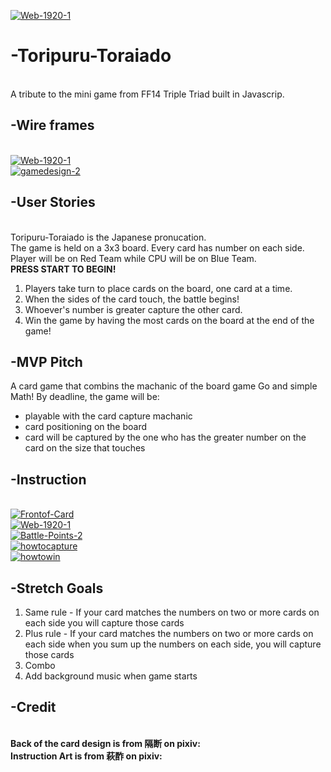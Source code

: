 <a href="https://www.pixiv.net/en/artworks/83941944"><img src="https://i.ibb.co/dP0Cr7b/Web-1920-1.jpg" alt="Web-1920-1" border="0"></a><br/>
# -Toripuru-Toraiado
<br/>A tribute to the mini game from FF14 Triple Triad built in Javascrip.

## -Wire frames
<br/><a href="https://ibb.co/99V2J4d"><img src="https://i.ibb.co/nsnfT1K/Web-1920-1.jpg" alt="Web-1920-1" border="0"></a>
<br/><a href="https://www.pixiv.net/en/artworks/66766348"><img src="https://i.ibb.co/CWvFgXY/gamedesign-2.jpg" alt="gamedesign-2" border="0"></a>

## -User Stories
<br/>Toripuru-Toraiado is the Japanese pronucation.
<br/>The game is held on a 3x3 board. Every card has number on each side.
<br/>Player will be on Red Team while CPU will be on Blue Team.
<br/>**PRESS START TO BEGIN!**
1. Players take turn to place cards on the board, one card at a time.
1. When the sides of the card touch, the battle begins!
1. Whoever's number is greater capture the other card.
1. Win the game by having the most cards on the board at the end of the game!

## -MVP Pitch
A card game that combins the machanic of the board game Go and simple Math!
By deadline, the game will be:
* playable with the card capture machanic
* card positioning on the board
* card will be captured by the one who has the greater number on the card on the size that touches

## -Instruction
<br/><a href="https://www.pixiv.net/en/artworks/65060132"><img src="https://i.ibb.co/1MgQcc8/Frontof-Card.jpg" alt="Frontof-Card" border="0"></a>
<br/><a href="https://www.pixiv.net/en/artworks/65060132"><img src="https://i.ibb.co/C5mn1Hn/Web-1920-1.jpg" alt="Web-1920-1" border="0"></a>
<br/><a href="https://www.pixiv.net/en/artworks/65060132"><img src="https://i.ibb.co/w0PH7DK/Battle-Points-2.jpg" alt="Battle-Points-2" border="0"></a>
<br/><a href="https://www.pixiv.net/en/artworks/65060132"><img src="https://i.ibb.co/kHJvx8N/howtocapture.jpg" alt="howtocapture" border="0"></a>
<br/><a href="https://www.pixiv.net/en/artworks/65060132"><img src="https://i.ibb.co/p08x5Ms/howtowin.jpg" alt="howtowin" border="0"></a>

## -Stretch Goals
1. Same rule - If your card matches the numbers on two or more cards on each side you will capture those cards
1. Plus rule -  If your card matches the numbers on two or more cards on each side when you sum up the numbers on each side, you will capture those cards
1. Combo
1. Add background music when game starts

## -Credit
<br/><b>Back of the card design is from 隔断 on pixiv:</b>
<br/><b>Instruction Art is from 萩酢 on pixiv:</b>

